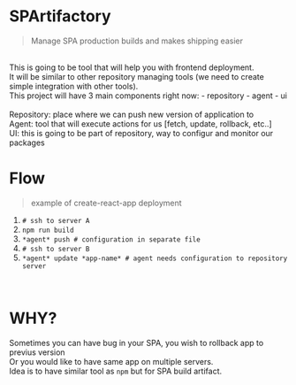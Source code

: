 # SPArtifactory
> Manage SPA production builds and makes shipping easier

<br/>
This is going to be tool that will help you with frontend deployment.
<br/>
It will be similar to other repository managing tools (we need to create simple integration with other tools).
<br/>
This project will have 3 main components right now:
  - repository
  - agent
  - ui

<br/>
<br/>
Repository: place where we can push new version of application to
<br/>
Agent: tool that will execute actions for us [fetch, update, rollback, etc..]
<br/>
UI: this is going to be part of repository, way to configur and monitor our packages
<br/>


# Flow
> example of create-react-app deployment

1. `# ssh to server A`
1. `npm run build`
1. `*agent* push # configuration in separate file`
1. `# ssh to server B`
1. `*agent* update *app-name* # agent needs configuration to repository server`

<br/>

# WHY?
Sometimes you can have bug in your SPA, you wish to rollback app to previus version
<br/>
Or you would like to have same app on multiple servers.
<br/>
Idea is to have similar tool as `npm` but for SPA build artifact.
